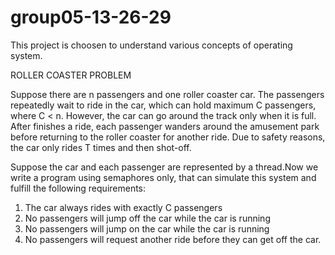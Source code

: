 group05-13-26-29
================

This project is choosen to understand various concepts of operating system.


ROLLER COASTER PROBLEM 

Suppose there are n passengers and one roller coaster car. The passengers repeatedly wait to ride in the car,
which can hold maximum C passengers,
where C < n. However, the car can go around the track only when it is full.
After finishes a ride, each passenger wanders around the amusement park before returning to the roller coaster for another ride.
Due to safety reasons, the car only rides T times and then shot-off.

Suppose the car and each passenger are represented by a thread.Now we write a program using semaphores only,
that can simulate this system and fulfill the following requirements:

1) The car always rides with exactly C passengers
2) No passengers will jump off the car while the car is running
3) No passengers will jump on the car while the car is running
4) No passengers will request another ride before they can get off the car.
